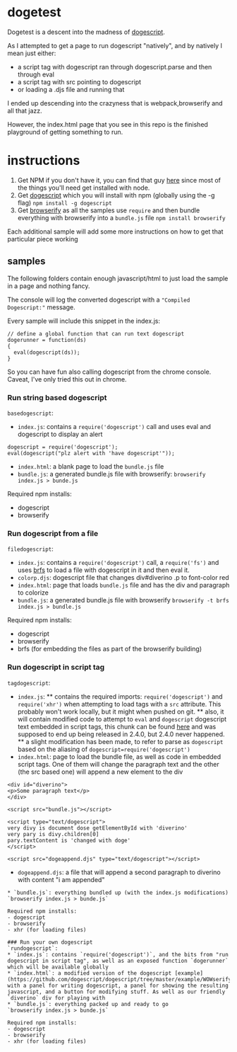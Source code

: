 # dogetest

Dogetest is a descent into the madness of [dogescript](https://github.com/dogescript/dogescript/). 

As I attempted to get a page to run dogescript "natively", and by natively I mean just either:
* a script tag with dogescript ran through dogescript.parse and then through eval
* a script tag with src pointing to dogescript
* or loading a .djs file and running that

I ended up descending into the crazyness that is webpack,browserify and all that jazz.

However, the index.html page that you see in this repo is the finished playground of getting something to run.


# instructions

1. Get NPM if you don't have it, you can find that guy [here](https://www.npmjs.com/) since most of the things you'll need get installed with node.
2. Get [dogescript](https://github.com/dogescript/dogescript/) which you will install with npm (globally using the -g flag)
`npm install -g dogescript`
3. Get [browserify](http://browserify.org/) as all the samples use `require` and then bundle everything with browserify into a `bundle.js` file
`npm install browserify`

Each additional sample will add some more instructions on how to get that particular piece working

## samples

The following folders contain enough javascript/html to just load the sample in a page and nothing fancy.

The console will log the converted dogescript with a `"Compiled Dogescript:"` message.

Every sample will include this snippet in the index.js:
```
// define a global function that can run text dogescript
dogerunner = function(ds)
{
  eval(dogescript(ds));
}
```

So you can have fun also calling dogescript from the chrome console. Caveat, I've only tried this out in chrome.

### Run string based dogescript

`basedogescript`:
* `index.js`: contains a `require('dogescript')` call and uses eval and dogescript to display an alert
```
dogescript = require('dogescript');
eval(dogescript("plz alert with 'have dogescript'"));
```
* `index.html`: a blank page to load the `bundle.js` file
* `bundle.js`: a generated bundle.js file with browserify:
`browserify index.js > bunde.js`

Required npm installs:
- dogescript
- browserify


### Run dogescript from a file

`filedogescript`:
* `index.js`: contains a `require('dogescript')` call, a `require('fs')` and uses [brfs](https://github.com/substack/brfs) to load a file with dogescript in it and then eval it.
* `colorp.djs`: dogescript file that changes div#diverino .p to font-color red
* `index.html`: page that loads `bundle.js` file and has the div and paragraph to colorize
* `bundle.js`: a generated bundle.js file with browserify
`browserify -t brfs index.js > bundle.js`

Required npm installs:
- dogescript
- browserify
- brfs (for embedding the files as part of the browserify building)

### Run dogescript in script tag
`tagdogescript`:
* `index.js`:
** contains the required imports: `require('dogescript')` and `require('xhr')` when attempting to load tags with a `src` attribute. This probably won't work locally, but it might when pushed on git.
** also, it will contain modified code to attempt to `eval` and `dogescript` dogescript text embedded in script tags, this chunk can be found [here](https://github.com/dogescript/dogescript/blob/master/index.js) and was supposed to end up being released in 2.4.0, but 2.4.0 never happened.
** a slight modification has been made, to refer to parse as `dogescript` based on the aliasing of `dogescript=require('dogescript')`
* `index.html`: page to load the bundle file, as well as code in embedded script tags. One of them will change the paragraph text and the other (the src based one) will append a new element to the div
```
<div id="diverino">
<p>Some paragraph text</p>
</div>

<script src="bundle.js"></script>

<script type="text/dogescript">
very divy is document dose getElementById with 'diverino'
very pary is divy.children[0]
pary.textContent is 'changed with doge'
</script>

<script src="dogeappend.djs" type="text/dogescript"></script>
```
* `dogeappend.djs`: a file that will append a second paragraph to diverino with content "i am appended"
```
* `bundle.js`: everything bundled up (with the index.js modifications)
`browserify index.js > bunde.js`

Required npm installs:
- dogescript
- browserify
- xhr (for loading files)

### Run your own dogescript
`rundogescript`:
* `index.js`: contains `require('dogescript')`, and the bits from "run dogescript in script tag", as well as an exposed function `dogerunner` which will be available globally
* `index.html`: a modified version of the dogescript [example](https://github.com/dogescript/dogescript/tree/master/example/WOWserify) with a panel for writing dogescript, a panel for showing the resulting javascript, and a button for modifying stuff. As well as our friendly `diverino` div for playing with
* `bundle.js`: everything packed up and ready to go
`browserify index.js > bunde.js`

Required npm installs:
- dogescript
- browserify
- xhr (for loading files)


